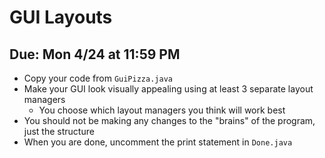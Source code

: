 # GUI Layouts

## Due: Mon 4/24 at 11:59 PM

- Copy your code from `GuiPizza.java`
- Make your GUI look visually appealing using at least 3 separate layout managers
  - You choose which layout managers you think will work best
- You should not be making any changes to the "brains" of the program, just the structure
- When you are done, uncomment the print statement in `Done.java`
